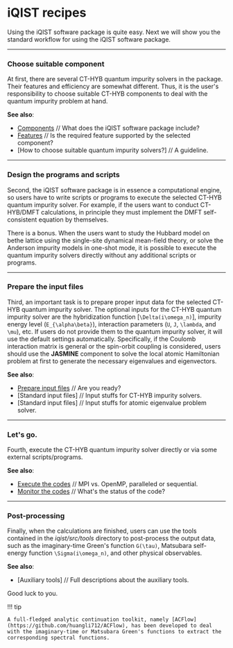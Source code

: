 # iQIST recipes

Using the iQIST software package is quite easy. Next we will show you the standard workflow for using the iQIST software package.

---

### Choose suitable component

At first, there are several CT-HYB quantum impurity solvers in the package. Their features and efficiency are somewhat different. Thus, it is the user's responsibility to choose suitable CT-HYB components to deal with the quantum impurity problem at hand.

**See also**:

* [Components](../ch01/components.md) // What does the iQIST software package include?
* [Features](../ch01/feature.md) // Is the required feature supported by the selected component?
* [How to choose suitable quantum impurity solvers?] // A guideline.

---

### Design the programs and scripts

Second, the iQIST software package is in essence a computational engine, so users have to write scripts or programs to execute the selected CT-HYB quantum impurity solver. For example, if the users want to conduct CT-HYB/DMFT calculations, in principle they must implement the DMFT self-consistent equation by themselves.

There is a bonus. When the users want to study the Hubbard model on bethe lattice using the single-site dynamical mean-field theory, or solve the Anderson impurity models in one-shot mode, it is possible to execute the quantum impurity solvers directly without any additional scripts or programs.

---

### Prepare the input files

Third, an important task is to prepare proper input data for the selected CT-HYB quantum impurity solver. The optional inputs for the CT-HYB quantum impurity solver are the hybridization function [``\Delta(i\omega_n)``], impurity energy level (``E_{\alpha\beta}``), interaction parameters (``U``, ``J``, ``\lambda``, and ``\mu``), etc. If users do not provide them to the quantum impurity solver, it will use the default settings automatically. Specifically, if the Coulomb interaction matrix is general or the spin-orbit coupling is considered, users should use the **JASMINE** component to solve the local atomic Hamiltonian problem at first to generate the necessary eigenvalues and eigenvectors.

**See also**:

* [Prepare input files](create.md) // Are you ready?
* [Standard input files] // Input stuffs for CT-HYB impurity solvers.
* [Standard input files] // Input stuffs for atomic eigenvalue problem solver.

---

### Let's go.

Fourth, execute the CT-HYB quantum impurity solver directly or via some external scripts/programs.

**See also**:

* [Execute the codes](execute.md) // MPI vs. OpenMP, paralleled or sequential.
* [Monitor the codes](monitor.md) // What's the status of the code?

---

### Post-processing

Finally, when the calculations are finished, users can use the tools contained in the *iqist/src/tools* directory to post-process the output data, such as the imaginary-time Green's function ``G(\tau)``, Matsubara self-energy function ``\Sigma(i\omega_n)``, and other physical observables.

**See also**:

* [Auxiliary tools] // Full descriptions about the auxiliary tools.

Good luck to you.

!!! tip

    A full-fledged analytic continuation toolkit, namely [ACFlow](https://github.com/huangli712/ACFlow), has been developed to deal with the imaginary-time or Matsubara Green's functions to extract the corresponding spectral functions.
